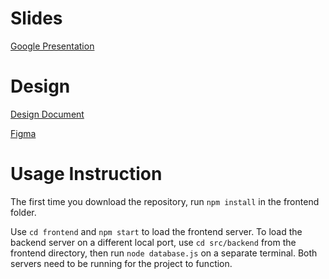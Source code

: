 # Slides

[Google Presentation](https://docs.google.com/presentation/d/1EGNx5BfRjvjrqyZysGB6XejEkR8rVD9Ssg_lhPBGqQ8/edit?usp=sharing)

# Design

[Design Document](https://docs.google.com/document/d/1kZkavApJ8hVEIGH9OdUfz-CSJe_6avMkhjy1dXWl3b0/edit?usp=sharing)

[Figma](https://www.figma.com/file/QgjdvXz4i2HKHlnc8xZvCp/WAYLT?node-id=0%3A1&t=dhqjFjMxcF3rcdvP-0)

# Usage Instruction

The first time you download the repository, run `npm install` in the frontend folder.

Use `cd frontend` and `npm start` to load the frontend server. To load the backend server on a different
local port, use `cd src/backend` from the frontend directory, then run `node database.js` on a separate terminal. Both servers need to be running
for the project to function.

